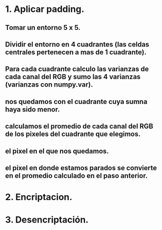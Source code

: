 # 1. Aplicar padding.
## Tomar un entorno 5 x 5.
## Dividir el entorno en 4 cuadrantes (las celdas centrales pertenecen a mas de 1 cuadrante).
## Para cada cuadrante calculo las varianzas de cada canal del RGB y sumo las 4 varianzas (varianzas con numpy.var).
## nos quedamos con el cuadrante cuya sumna haya sido menor.
## calculamos el promedio de cada canal del RGB de los pixeles del cuadrante que elegimos.
## el pixel en el que nos quedamos.
## el pixel en donde estamos parados se convierte en el promedio calculado en el paso anterior.

# 2. Encriptacion.

# 3. Desencriptación.